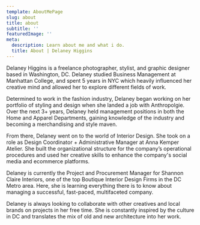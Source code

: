 ```yaml
---
template: AboutMePage
slug: about
title: about
subtitle: ''
featuredImage: ''
meta:
  description: Learn about me and what i do.
  title: About | Delaney Higgins
---
```


Delaney Higgins is a freelance photographer, stylist, and graphic designer based in Washington, DC. Delaney studied Business Management at Manhattan College, and spent 5 years in NYC which heavily influenced her creative mind and allowed her to explore different fields of work.

Determined to work in the fashion industry, Delaney began working on her portfolio of styling and design when she landed a job with Anthropolgie. Over the next 3+ years, Delaney held management positions in both the Home and Apparel Departments, gaining knowledge of the industry and becoming a merchandising and style maven.

From there, Delaney went on to the world of Interior Design. She took on a role as Design Coordinator + Administrative Manager at Anna Kemper Atelier. She built the organizational structure for the company’s operational procedures and used her creative skills to enhance the company's social media and ecommerce platforms.

Delaney is currently the Project and Procurement Manager for Shannon Claire Interiors, one of the top Boutique Interior Design Firms in the DC Metro area. Here, she is learning everything there is to know about managing a successful, fast-paced, multifaceted company.

Delaney is always looking to collaborate with other creatives and local brands on projects in her free time. She is constantly inspired by the culture in DC and translates the mix of old and new architecture into her work.

